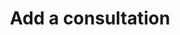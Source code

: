 ---
layout: tools/new-post
title: "Add a consultation"
excerpt: "This tool helps you generate consultation pages for the website."
permalink: /tools/new/consultation
redirect_from:
- /new-consultation
---